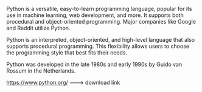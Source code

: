 Python is a versatile, easy-to-learn programming language, popular for its use in machine learning, web development, and more. It supports both procedural and object-oriented programming. Major companies like Google and Reddit utilize Python.

Python is an interpreted, object-oriented, and high-level language that also supports procedural programming. This flexibility allows users to choose the programming style that best fits their needs.

Python was developed in the late 1980s and early 1990s by Guido van Rossum in the Netherlands.

https://www.python.org/ ---> download link
